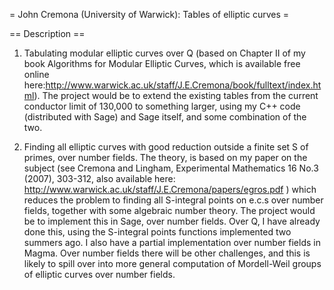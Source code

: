 = John Cremona (University of Warwick): Tables of elliptic curves =

== Description ==

 1. Tabulating modular elliptic curves over Q (based on  Chapter II of my book Algorithms for Modular Elliptic Curves, which is available free online here:http://www.warwick.ac.uk/staff/J.E.Cremona/book/fulltext/index.html).  The project would be to extend the existing tables from the current conductor limit of 130,000 to something larger, using my C++ code (distributed with Sage) and Sage itself, and some combination of the two.

 2. Finding all elliptic curves with good reduction outside a finite set S of primes, over number fields.  The theory, is based on my paper on the subject (see Cremona and Lingham, Experimental Mathematics 16 No.3 (2007), 303-312, also available here:  http://www.warwick.ac.uk/staff/J.E.Cremona/papers/egros.pdf ) which reduces the problem to finding all S-integral points on e.c.s over number fields, together with some algebraic number theory.   The project would be to implement this in Sage, over number fields.  Over Q, I have already done this, using the S-integral points functions implemented two summers ago.  I also have a partial implementation over number fields in Magma.  Over number fields there will be other challenges, and this is likely to spill over into more general computation of Mordell-Weil groups of elliptic curves over number fields. 
